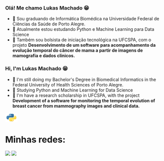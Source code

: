 ### Olá! Me chamo Lukas Machado 😁

- 🔭 Sou graduando de Informática Biomédica na Universidade Federal de Ciências da Saúde de Porto Alegre.
- 🌱 Atualmente estou estudando Python e Machine Learning para Data Science
- 👯 Também sou bolsista de iniciação tecnológica na UFCSPA, com o projeto **Desenvolvimento de um software para acompanhamento da evolução temporal do câncer de mama a partir de imagens de mamografia e dados clínicos.**

### Hi, I'm Lukas Machado 😁

- 🔭 I'm still doing my Bachelor's Degree in Biomedical Informatics in the Federal University of Health Sciences of Porto Alegre.
- 🌱 Studying Python and Machine Learning for Data Science
- 👯 I'm have a research scholarship in UFCSPA, with the project **Development of a software for monitoring the temporal evolution of breast cancer from mammography images and clinical data.**
<div style="display: inline_block">
      <img align="center" alt="Lukas-Python" height="30" width="40" src="https://raw.githubusercontent.com/devicons/devicon/master/icons/python/python-original.svg">
</div>
<div>
    <h1>Minhas redes:</h1>
    <a href = "mailto:lukasmachado.developer@gmail.com"><img src="https://img.shields.io/badge/-Gmail-%23333?style=for-the-badge&logo=gmail&logoColor=white" target="_blank"></a>
  <a href="https://www.linkedin.com/in/lukas-silva-machado-51110715a" target="_blank"><img src="https://img.shields.io/badge/-LinkedIn-%230077B5?style=for-the-badge&logo=linkedin&logoColor=white" target="_blank"></a>
</div>
